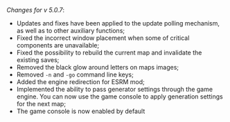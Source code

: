 _Changes for v 5.0.7_:
- Updates and fixes have been applied to the update polling mechanism, as well as to other auxiliary functions;
- Fixed the incorrect window placement when some of critical components are unavailable;
- Fixed the possibility to rebuild the current map and invalidate the existing saves;
- Removed the black glow around letters on maps images;
- Removed `-n` and `-go` command line keys;
- Added the engine redirection for ESRM mod;
- Implemented the ability to pass generator settings through the game engine. You can now use the game console to apply generation settings for the next map;
- The game console is now enabled by default
